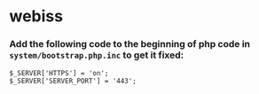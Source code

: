 # webiss

### Add the following code to the beginning of php code in `system/bootstrap.php.inc` to get it fixed:
````
$_SERVER['HTTPS'] = 'on';
$_SERVER['SERVER_PORT'] = '443';
````
